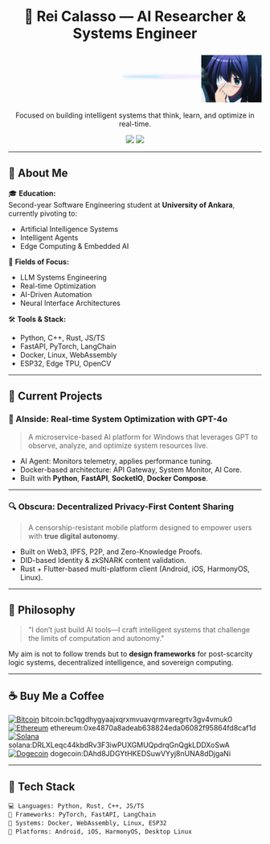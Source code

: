 

<h1 align="center">🧠 Rei Calasso — AI Researcher & Systems Engineer</h1>

<p align="right">
  <img src="src/rikka-bg.png" alt="Backdrop" width="180" style="position: relative; z-index: 1; opacity: 0.3; margin-right: -20px;"/>
  <img src="src/rikka.gif" alt="Rikka" width="120" style="position: relative; z-index: 2;" />
</p>

<p align="center">
  Focused on building intelligent systems that think, learn, and optimize in real-time.
</p>

<p align="center">
  <a href="mailto:foolkiddo.hassle500@passinbox.com"><img src="https://img.shields.io/badge/Email-grey?style=for-the-badge&logo=gmail"></a>
  <a href="https://www.linkedin.com/in/mehmet-arda-hakbilen-12aba6269?utm_source=share&utm_campaign=share_via&utm_content=profile&utm_medium=android_app"><img src="https://img.shields.io/badge/LinkedIn-blue?style=for-the-badge&logo=linkedin"></a>
</p>

---

## 👤 About Me

🎓 **Education:**  
Second-year Software Engineering student at **University of Ankara**, currently pivoting to:
- Artificial Intelligence Systems  
- Intelligent Agents  
- Edge Computing & Embedded AI  

🧠 **Fields of Focus:**  
- LLM Systems Engineering  
- Real-time Optimization  
- AI-Driven Automation  
- Neural Interface Architectures  

🛠️ **Tools & Stack:**  
- Python, C++, Rust, JS/TS  
- FastAPI, PyTorch, LangChain  
- Docker, Linux, WebAssembly  
- ESP32, Edge TPU, OpenCV  

---

## 🚀 Current Projects

### 🤖 AInside: Real-time System Optimization with GPT-4o

> A microservice-based AI platform for Windows that leverages GPT to observe, analyze, and optimize system resources live.

- AI Agent: Monitors telemetry, applies performance tuning.
- Docker-based architecture: API Gateway, System Monitor, AI Core.
- Built with **Python**, **FastAPI**, **SocketIO**, **Docker Compose**.

---

### 🔍 Obscura: Decentralized Privacy-First Content Sharing

> A censorship-resistant mobile platform designed to empower users with **true digital autonomy**.

- Built on Web3, IPFS, P2P, and Zero-Knowledge Proofs.  
- DID-based Identity & zkSNARK content validation.  
- Rust + Flutter-based multi-platform client (Android, iOS, HarmonyOS, Linux).  

---

## 🌌 Philosophy

> "I don’t just build AI tools—I craft intelligent systems that challenge the limits of computation and autonomy."

My aim is not to follow trends but to **design frameworks** for post-scarcity logic systems, decentralized intelligence, and sovereign computing.

---

## ☕ Buy Me a Coffee

<p align="left">
  <a href="#"><img src="https://img.shields.io/badge/BTC-Bitcoin-orange?style=for-the-badge&logo=bitcoin" alt="Bitcoin"/></a> bitcoin:bc1qgdhygyaajxqrxmvuavqrmvaregrtv3gv4vmuk0 <br/>
  <a href="#"><img src="https://img.shields.io/badge/ETH-Ethereum-blue?style=for-the-badge&logo=ethereum" alt="Ethereum"/></a> ethereum:0xe4870a8adeab638824eda06082f95864fd8caf1d <br/>
  <a href="#"><img src="https://img.shields.io/badge/SOL-Solana-purple?style=for-the-badge&logo=solana" alt="Solana"/></a> solana:DRLXLeqc44kbdRv3F3iwPUXGMUQpdrqGnQgkLDDXoSwA <br/>
  <a href="#"><img src="https://img.shields.io/badge/DOGE-Dogecoin-yellow?style=for-the-badge&logo=dogecoin" alt="Dogecoin"/></a> dogecoin:DAhd8JDGYtHKEDSuwVYyj8nUNA8dDjgaNi <br/>
</p>

---

## 🧰 Tech Stack

```txt
💻 Languages: Python, Rust, C++, JS/TS  
🧠 Frameworks: PyTorch, FastAPI, LangChain  
📡 Systems: Docker, WebAssembly, Linux, ESP32  
📱 Platforms: Android, iOS, HarmonyOS, Desktop Linux  






